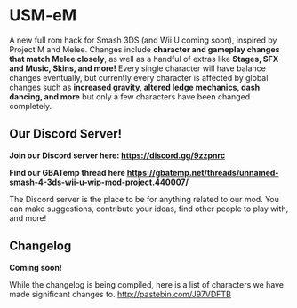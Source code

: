 # USM-eM
A new full rom hack for Smash 3DS (and Wii U coming soon), inspired by Project M and Melee.  Changes include **character and gameplay changes that match Melee closely**, as well as a handful of extras like **Stages, SFX and Music, Skins, and more!** Every single character will have balance changes eventually, but currently every character is affected by global changes such as **increased gravity, altered ledge mechanics, dash dancing, and more** but only a few characters have been changed completely. 
## Our Discord Server!
**Join our Discord server here: https://discord.gg/9zzpnrc**

**Find our GBATemp thread here https://gbatemp.net/threads/unnamed-smash-4-3ds-wii-u-wip-mod-project.440007/**

The Discord server is the place to be for anything related to our mod. You can make suggestions, contribute your ideas, find other people to play with, and more!
## Changelog
**Coming soon!**

While the changelog is being compiled, here is a list of characters we have made significant changes to. http://pastebin.com/J97VDFTB
